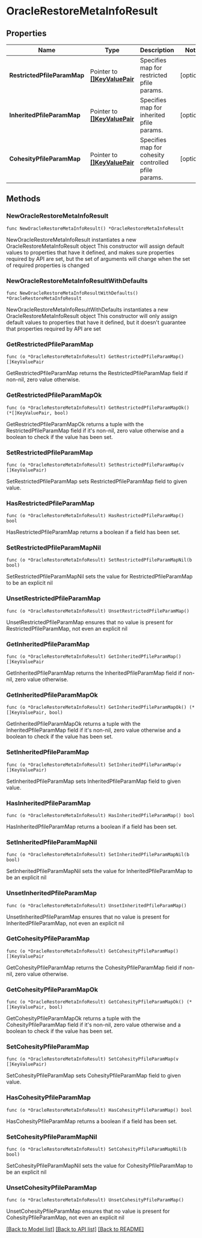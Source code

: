 # OracleRestoreMetaInfoResult

## Properties

Name | Type | Description | Notes
------------ | ------------- | ------------- | -------------
**RestrictedPfileParamMap** | Pointer to [**[]KeyValuePair**](KeyValuePair.md) | Specifies map for restricted pfile params. | [optional] 
**InheritedPfileParamMap** | Pointer to [**[]KeyValuePair**](KeyValuePair.md) | Specifies map for inherited pfile params. | [optional] 
**CohesityPfileParamMap** | Pointer to [**[]KeyValuePair**](KeyValuePair.md) | Specifies map for cohesity controlled pfile params. | [optional] 

## Methods

### NewOracleRestoreMetaInfoResult

`func NewOracleRestoreMetaInfoResult() *OracleRestoreMetaInfoResult`

NewOracleRestoreMetaInfoResult instantiates a new OracleRestoreMetaInfoResult object
This constructor will assign default values to properties that have it defined,
and makes sure properties required by API are set, but the set of arguments
will change when the set of required properties is changed

### NewOracleRestoreMetaInfoResultWithDefaults

`func NewOracleRestoreMetaInfoResultWithDefaults() *OracleRestoreMetaInfoResult`

NewOracleRestoreMetaInfoResultWithDefaults instantiates a new OracleRestoreMetaInfoResult object
This constructor will only assign default values to properties that have it defined,
but it doesn't guarantee that properties required by API are set

### GetRestrictedPfileParamMap

`func (o *OracleRestoreMetaInfoResult) GetRestrictedPfileParamMap() []KeyValuePair`

GetRestrictedPfileParamMap returns the RestrictedPfileParamMap field if non-nil, zero value otherwise.

### GetRestrictedPfileParamMapOk

`func (o *OracleRestoreMetaInfoResult) GetRestrictedPfileParamMapOk() (*[]KeyValuePair, bool)`

GetRestrictedPfileParamMapOk returns a tuple with the RestrictedPfileParamMap field if it's non-nil, zero value otherwise
and a boolean to check if the value has been set.

### SetRestrictedPfileParamMap

`func (o *OracleRestoreMetaInfoResult) SetRestrictedPfileParamMap(v []KeyValuePair)`

SetRestrictedPfileParamMap sets RestrictedPfileParamMap field to given value.

### HasRestrictedPfileParamMap

`func (o *OracleRestoreMetaInfoResult) HasRestrictedPfileParamMap() bool`

HasRestrictedPfileParamMap returns a boolean if a field has been set.

### SetRestrictedPfileParamMapNil

`func (o *OracleRestoreMetaInfoResult) SetRestrictedPfileParamMapNil(b bool)`

 SetRestrictedPfileParamMapNil sets the value for RestrictedPfileParamMap to be an explicit nil

### UnsetRestrictedPfileParamMap
`func (o *OracleRestoreMetaInfoResult) UnsetRestrictedPfileParamMap()`

UnsetRestrictedPfileParamMap ensures that no value is present for RestrictedPfileParamMap, not even an explicit nil
### GetInheritedPfileParamMap

`func (o *OracleRestoreMetaInfoResult) GetInheritedPfileParamMap() []KeyValuePair`

GetInheritedPfileParamMap returns the InheritedPfileParamMap field if non-nil, zero value otherwise.

### GetInheritedPfileParamMapOk

`func (o *OracleRestoreMetaInfoResult) GetInheritedPfileParamMapOk() (*[]KeyValuePair, bool)`

GetInheritedPfileParamMapOk returns a tuple with the InheritedPfileParamMap field if it's non-nil, zero value otherwise
and a boolean to check if the value has been set.

### SetInheritedPfileParamMap

`func (o *OracleRestoreMetaInfoResult) SetInheritedPfileParamMap(v []KeyValuePair)`

SetInheritedPfileParamMap sets InheritedPfileParamMap field to given value.

### HasInheritedPfileParamMap

`func (o *OracleRestoreMetaInfoResult) HasInheritedPfileParamMap() bool`

HasInheritedPfileParamMap returns a boolean if a field has been set.

### SetInheritedPfileParamMapNil

`func (o *OracleRestoreMetaInfoResult) SetInheritedPfileParamMapNil(b bool)`

 SetInheritedPfileParamMapNil sets the value for InheritedPfileParamMap to be an explicit nil

### UnsetInheritedPfileParamMap
`func (o *OracleRestoreMetaInfoResult) UnsetInheritedPfileParamMap()`

UnsetInheritedPfileParamMap ensures that no value is present for InheritedPfileParamMap, not even an explicit nil
### GetCohesityPfileParamMap

`func (o *OracleRestoreMetaInfoResult) GetCohesityPfileParamMap() []KeyValuePair`

GetCohesityPfileParamMap returns the CohesityPfileParamMap field if non-nil, zero value otherwise.

### GetCohesityPfileParamMapOk

`func (o *OracleRestoreMetaInfoResult) GetCohesityPfileParamMapOk() (*[]KeyValuePair, bool)`

GetCohesityPfileParamMapOk returns a tuple with the CohesityPfileParamMap field if it's non-nil, zero value otherwise
and a boolean to check if the value has been set.

### SetCohesityPfileParamMap

`func (o *OracleRestoreMetaInfoResult) SetCohesityPfileParamMap(v []KeyValuePair)`

SetCohesityPfileParamMap sets CohesityPfileParamMap field to given value.

### HasCohesityPfileParamMap

`func (o *OracleRestoreMetaInfoResult) HasCohesityPfileParamMap() bool`

HasCohesityPfileParamMap returns a boolean if a field has been set.

### SetCohesityPfileParamMapNil

`func (o *OracleRestoreMetaInfoResult) SetCohesityPfileParamMapNil(b bool)`

 SetCohesityPfileParamMapNil sets the value for CohesityPfileParamMap to be an explicit nil

### UnsetCohesityPfileParamMap
`func (o *OracleRestoreMetaInfoResult) UnsetCohesityPfileParamMap()`

UnsetCohesityPfileParamMap ensures that no value is present for CohesityPfileParamMap, not even an explicit nil

[[Back to Model list]](../README.md#documentation-for-models) [[Back to API list]](../README.md#documentation-for-api-endpoints) [[Back to README]](../README.md)


